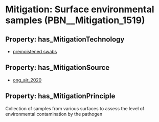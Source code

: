 # Mitigation: __Surface environmental samples__ (PBN__Mitigation_1519)

## Property: has_MitigationTechnology

* [premoistened swabs](../Technology/PBN__Technology_3906)

## Property: has_MitigationSource

* [ong_air_2020](../Article/PBN__Article_264)

## Property: has_MitigationPrinciple

Collection of samples from various surfaces to assess the level of environmental contamination by the pathogen


